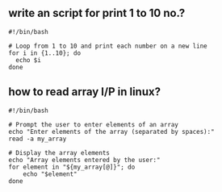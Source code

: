 
## write an script for print 1 to 10 no.?
```
#!/bin/bash

# Loop from 1 to 10 and print each number on a new line
for i in {1..10}; do
  echo $i
done
```

## how to read array I/P in linux?
```
#!/bin/bash

# Prompt the user to enter elements of an array
echo "Enter elements of the array (separated by spaces):"
read -a my_array

# Display the array elements
echo "Array elements entered by the user:"
for element in "${my_array[@]}"; do
    echo "$element"
done
```
